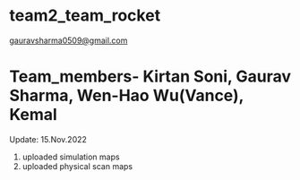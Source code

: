 # team2_team_rocket

gauravsharma0509@gmail.com

# Team_members- Kirtan Soni, Gaurav Sharma, Wen-Hao Wu(Vance), Kemal

Update: 15.Nov.2022
1. uploaded simulation maps
2. uploaded physical scan maps
